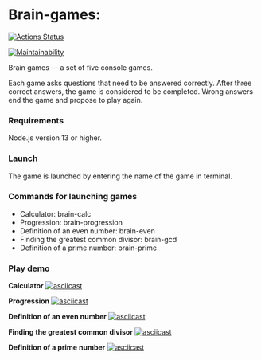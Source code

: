 # Brain-games:
[![Actions Status](https://github.com/JokOut/frontend-project-44/workflows/hexlet-check/badge.svg)](https://github.com/JokOut/frontend-project-44/actions)

[![Maintainability](https://api.codeclimate.com/v1/badges/6f8083d4257d7838405a/maintainability)](https://codeclimate.com/github/JokOut/frontend-project-44/maintainability)

Brain games — a set of five console games.

Each game asks questions that need to be answered correctly. After three correct answers, the game is considered to be completed. Wrong answers end the game and propose to play again.

### Requirements
Node.js version 13 or higher.

### Launch
The game is launched by entering the name of the game in terminal.

### Commands for launching games
- Calculator: brain-calc
- Progression: brain-progression
- Definition of an even number: brain-even
- Finding the greatest common divisor: brain-gcd
- Definition of a prime number: brain-prime

### Play demo
**Calculator**
[![asciicast](https://asciinema.org/a/Uc7AMXcHINQFw8e9MtaQdpQeY.svg)](https://asciinema.org/a/Uc7AMXcHINQFw8e9MtaQdpQeY)

**Progression**
[![asciicast](https://asciinema.org/a/s1c2q3qUZPEWZNhNgyKA3HwyQ.svg)](https://asciinema.org/a/s1c2q3qUZPEWZNhNgyKA3HwyQ)

**Definition of an even number**
[![asciicast](https://asciinema.org/a/rKjZOYzzaS5tRh2q5cKLpzSFu.svg)](https://asciinema.org/a/rKjZOYzzaS5tRh2q5cKLpzSFu)

**Finding the greatest common divisor**
[![asciicast](https://asciinema.org/a/aUe5xqAZCtvc1APn7BZDXGvnK.svg)](https://asciinema.org/a/aUe5xqAZCtvc1APn7BZDXGvnK) 

**Definition of a prime number**
[![asciicast](https://asciinema.org/a/MUxnhCZhQJ2a3pmyCP5x3JSPe.svg)](https://asciinema.org/a/MUxnhCZhQJ2a3pmyCP5x3JSPe)
